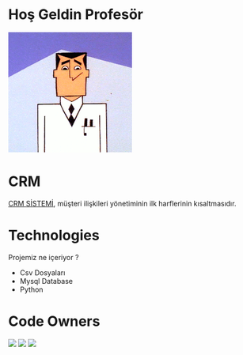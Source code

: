 # Hoş Geldin Profesör
![Source Pocket Readme Banner](https://github.com/PowerPuffGirlss/CRM/blob/main/cop/tumblr_p7oci41L5W1xncpnwo5_250.webp)
# CRM
[CRM SİSTEMİ](https://ozgecengizhan-mc.medium.com/), müşteri ilişkileri yönetiminin ilk harflerinin kısaltmasıdır.

# Technologies

Projemiz ne içeriyor ?

* Csv Dosyaları
* Mysql Database
* Python


# Code Owners

<p align="left">
  <a href="https://github.com/DenizNazari"><img src="https://avatars.githubusercontent.com/DenizNazari" width="80" /></a>
  <a href="https://github.com/Goksin-Usta"><img src="https://avatars.githubusercontent.com/Goksin-Usta" width="80" /></a>
  <a href="https://github.com/ozgecengizhan"><img src="https://avatars.githubusercontent.com/ozgecengizhan" width="80" /></a>
</p>

